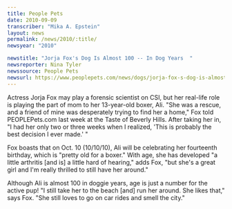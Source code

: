```yaml
---
title: People Pets
date: 2010-09-09
transcriber: "Mika A. Epstein"
layout: news
permalink: /news/2010/:title/
newsyear: "2010"

newstitle: "Jorja Fox's Dog Is Almost 100 -- In Dog Years  "
newsreporter: Nina Tyler
newssource: People Pets
newsurl: https://www.peoplepets.com/news/dogs/jorja-fox-s-dog-is-almost-100-in-dog-years/1
---
```


Actress Jorja Fox may play a forensic scientist on CSI, but her real-life role is playing the part of mom to her 13-year-old boxer, Ali. "She was a rescue, and a friend of mine was desperately trying to find her a home," Fox told PEOPLEPets.com last week at the Taste of Beverly Hills. After taking her in, "I had her only two or three weeks when I realized, 'This is probably the best decision I ever made.' "

Fox boasts that on Oct. 10 (10/10/10), Ali will be celebrating her fourteenth birthday, which is "pretty old for a boxer." With age, she has developed "a little arthritis [and is] a little hard of hearing," adds Fox, "but she's a great girl and I'm really thrilled to still have her around."

Although Ali is almost 100 in doggie years, age is just a number for the active pup! "I still take her to the beach [and] run her around. She likes that," says Fox. "She still loves to go on car rides and smell the city."

